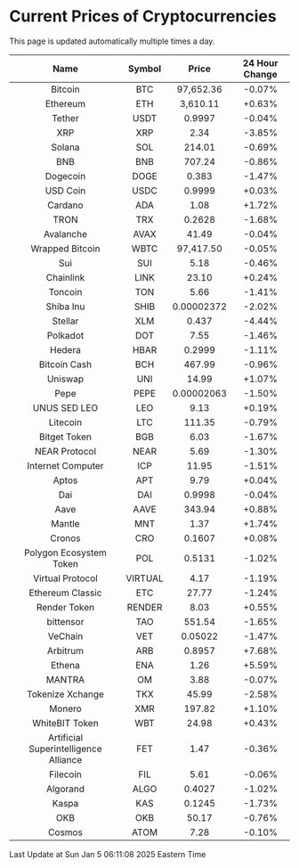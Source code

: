 # Current Prices of Cryptocurrencies
This page is updated automatically multiple times a day.

| Name | Symbol | Price | 24 Hour Change |
| :---: |:---:| :---: | :---: |
| Bitcoin | BTC | 97,652.36 | -0.07% |
| Ethereum | ETH | 3,610.11 | +0.63% |
| Tether | USDT | 0.9997 | -0.04% |
| XRP | XRP | 2.34 | -3.85% |
| Solana | SOL | 214.01 | -0.69% |
| BNB | BNB | 707.24 | -0.86% |
| Dogecoin | DOGE | 0.383 | -1.47% |
| USD Coin | USDC | 0.9999 | +0.03% |
| Cardano | ADA | 1.08 | +1.72% |
| TRON | TRX | 0.2628 | -1.68% |
| Avalanche | AVAX | 41.49 | -0.04% |
| Wrapped Bitcoin | WBTC | 97,417.50 | -0.05% |
| Sui | SUI | 5.18 | -0.46% |
| Chainlink | LINK | 23.10 | +0.24% |
| Toncoin | TON | 5.66 | -1.41% |
| Shiba Inu | SHIB | 0.00002372 | -2.02% |
| Stellar | XLM | 0.437 | -4.44% |
| Polkadot | DOT | 7.55 | -1.46% |
| Hedera | HBAR | 0.2999 | -1.11% |
| Bitcoin Cash | BCH | 467.99 | -0.96% |
| Uniswap | UNI | 14.99 | +1.07% |
| Pepe | PEPE | 0.00002063 | -1.50% |
| UNUS SED LEO | LEO | 9.13 | +0.19% |
| Litecoin | LTC | 111.35 | -0.79% |
| Bitget Token | BGB | 6.03 | -1.67% |
| NEAR Protocol | NEAR | 5.69 | -1.30% |
| Internet Computer | ICP | 11.95 | -1.51% |
| Aptos | APT | 9.79 | +0.04% |
| Dai | DAI | 0.9998 | -0.04% |
| Aave | AAVE | 343.94 | +0.88% |
| Mantle | MNT | 1.37 | +1.74% |
| Cronos | CRO | 0.1607 | +0.08% |
| Polygon Ecosystem Token | POL | 0.5131 | -1.02% |
| Virtual Protocol | VIRTUAL | 4.17 | -1.19% |
| Ethereum Classic | ETC | 27.77 | -1.24% |
| Render Token | RENDER | 8.03 | +0.55% |
| bittensor | TAO | 551.54 | -1.65% |
| VeChain | VET | 0.05022 | -1.47% |
| Arbitrum | ARB | 0.8957 | +7.68% |
| Ethena | ENA | 1.26 | +5.59% |
| MANTRA | OM | 3.88 | -0.07% |
| Tokenize Xchange | TKX | 45.99 | -2.58% |
| Monero | XMR | 197.82 | +1.10% |
| WhiteBIT Token | WBT | 24.98 | +0.43% |
| Artificial Superintelligence Alliance | FET | 1.47 | -0.36% |
| Filecoin | FIL | 5.61 | -0.06% |
| Algorand | ALGO | 0.4027 | -1.02% |
| Kaspa | KAS | 0.1245 | -1.73% |
| OKB | OKB | 50.17 | -0.76% |
| Cosmos | ATOM | 7.28 | -0.10% |

Last Update at Sun Jan  5 06:11:08 2025 Eastern Time